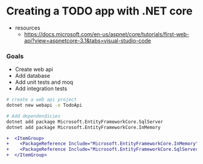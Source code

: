 # Creating  a TODO app with .NET core



- resources
  - https://docs.microsoft.com/en-us/aspnet/core/tutorials/first-web-api?view=aspnetcore-3.1&tabs=visual-studio-code



### Goals

- Create web api
- Add database
- Add unit tests and moq
- Add integration tests



```bash
# create a web api project
dotnet new webapi -o TodoApi

# Add dependendicies 
dotnet add package Microsoft.EntityFrameworkCore.SqlServer
dotnet add package Microsoft.EntityFrameworkCore.InMemory
```

```diff
+  <ItemGroup>
+    <PackageReference Include="Microsoft.EntityFrameworkCore.InMemory" Version="3.1.5" />
+    <PackageReference Include="Microsoft.EntityFrameworkCore.SqlServer" Version="3.1.5" />
+  </ItemGroup>
```

